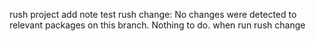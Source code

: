 rush project
add note
test rush change: No changes were detected to relevant packages on this branch. Nothing to do. when run rush change